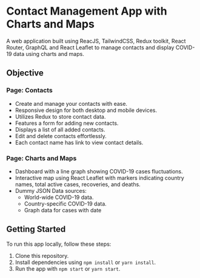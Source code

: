 # Contact Management App with Charts and Maps

A web application built using ReacJS, TailwindCSS, Redux toolkit, React Router, GraphQL and React Leaflet to manage contacts and display COVID-19 data using charts and maps.

## Objective

### Page: Contacts

- Create and manage your contacts with ease.
- Responsive design for both desktop and mobile devices.
- Utilizes Redux to store contact data.
- Features a form for adding new contacts.
- Displays a list of all added contacts.
- Edit and delete contacts effortlessly.
- Each contact name has link to view contact details.

### Page: Charts and Maps

- Dashboard with a line graph showing COVID-19 cases fluctuations.
- Interactive map using React Leaflet with markers indicating country names, total active cases, recoveries, and deaths.
- Dummy JSON Data sources:
  - World-wide COVID-19 data.
  - Country-specific COVID-19 data.
  - Graph data for cases with date


## Getting Started

To run this app locally, follow these steps:

1. Clone this repository.
2. Install dependencies using `npm install` or `yarn install`.
3. Run the app with `npm start` or `yarn start`.

